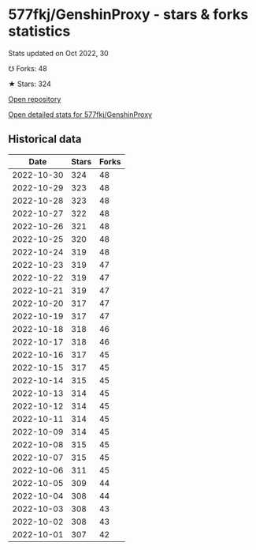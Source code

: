 # 577fkj/GenshinProxy - stars & forks statistics

Stats updated on Oct 2022, 30

☋ Forks: 48

★ Stars: 324

[Open repository](https://github.com/577fkj/GenshinProxy)

[Open detailed stats for 577fkj/GenshinProxy](https://reviewgithub.com/rep/577fkj/GenshinProxy)

## Historical data
| Date | Stars | Forks |
|------|-------|-------|
| 2022-10-30 | 324 | 48 | 
| 2022-10-29 | 323 | 48 | 
| 2022-10-28 | 323 | 48 | 
| 2022-10-27 | 322 | 48 | 
| 2022-10-26 | 321 | 48 | 
| 2022-10-25 | 320 | 48 | 
| 2022-10-24 | 319 | 48 | 
| 2022-10-23 | 319 | 47 | 
| 2022-10-22 | 319 | 47 | 
| 2022-10-21 | 319 | 47 | 
| 2022-10-20 | 317 | 47 | 
| 2022-10-19 | 317 | 47 | 
| 2022-10-18 | 318 | 46 | 
| 2022-10-17 | 318 | 46 | 
| 2022-10-16 | 317 | 45 | 
| 2022-10-15 | 317 | 45 | 
| 2022-10-14 | 315 | 45 | 
| 2022-10-13 | 314 | 45 | 
| 2022-10-12 | 314 | 45 | 
| 2022-10-11 | 314 | 45 | 
| 2022-10-09 | 314 | 45 | 
| 2022-10-08 | 315 | 45 | 
| 2022-10-07 | 315 | 45 | 
| 2022-10-06 | 311 | 45 | 
| 2022-10-05 | 309 | 44 | 
| 2022-10-04 | 308 | 44 | 
| 2022-10-03 | 308 | 43 | 
| 2022-10-02 | 308 | 43 | 
| 2022-10-01 | 307 | 42 | 

